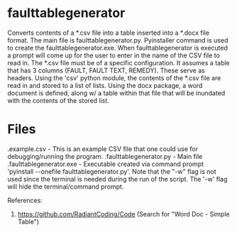 # faulttablegenerator
Converts contents of a *.csv file into a table inserted into a *.docx file format.
The main file is faulttablegenerator.py.  Pyinstaller command is used to create the faulttablegenerator.exe.  When faulttablegenerator is executed a prompt will come up for the user to enter in the name of the CSV file to read in.  The *.csv file must be of a specific configuration.  It assumes a table that has 3 columns (FAULT, FAULT TEXT, REMEDY).  These serve as headers.  Using the 'csv' python module, the contents of the *.csv file are read in and stored to a list of lists.  Using the docx package, a word document is defined, along w/ a table within that file that will be inundated with the contents of the stored list.  

# Files
.example.csv - This is an example CSV file that one could use for debugging/running the program.
.faulttablegenerator.py - Main file
.faulttablegenerator.exe - Executable created via command prompt 'pyinstall --onefile faulttablegenerator.py'.  Note that the "-w" flag is not used since the terminal is needed during the run of the script.  The '-w' flag will hide the terminal/command prompt.

References:
1) https://github.com/RadiantCoding/Code (Search for "Word Doc - Simple Table")
